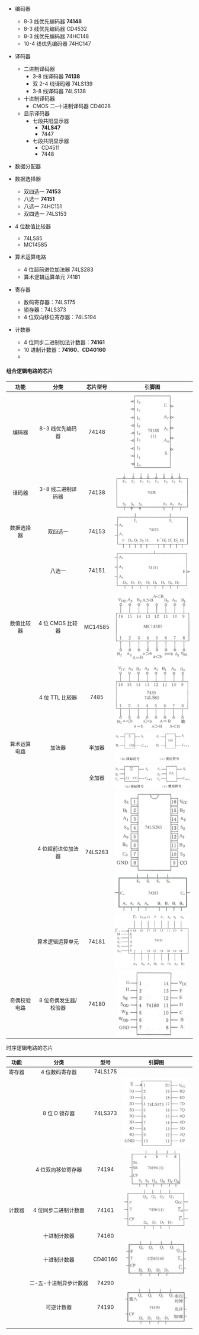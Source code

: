 - 编码器
  - 8-3 线优先编码器 **74148**
  - 8-3 线优先编码器 CD4532
  - 8-3 线优先编码器 74HC148
  - 10-4 线优先编码器 74HC147
- 译码器
  - 二进制译码器
    - 3-8 线译码器 **74138**
    - 双 2-4 线译码器 74LS139
    - 3-8 线译码器 74LS138
  - 十进制译码器
    - CMOS 二–十进制译码器 CD4028
  - 显示译码器
    - 七段共阳显示器
      - **74LS47**
      - 7447
    - 七段共阴显示器
      - CD4511
      - 7448
- 数据分配器
- 数据选择器
  - 双四选一 **74153**
  - 八选一 **74151**
  - 八选一 74HC151
  - 双四选一 74LS153
- 4 位数值比较器
  - 74LS85
  - MC14585

- 算术运算电路
  - 4 位超前进位加法器 74LS283
  - 算术逻辑运算单元 74181
- 寄存器
  - 数码寄存器：74LS175
  - 锁存器：74LS373
  - 4 位双向移位寄存器：74LS194

- 计数器
  - 4 位同步二进制加法计数器：**74161**
  - 10 进制计数器：**74160**、**CD40160**
  - 



#### 组合逻辑电路的芯片


|     功能     |         分类          | 芯片型号 |                            引脚图                            |
| :----------: | :-------------------: | :------: | :----------------------------------------------------------: |
|    编码器    |   8-3 线优先编码器    |  74148   | <img src="image/image-20230502100406300.png" alt="image-20230502100406300" style="zoom: 80%;" /> |
|    译码器    |  3-8 线二进制译码器   |  74138   | <img src="image/image-20230502101827072.png" alt="image-20230502101827072" style="zoom:80%;" /> |
|  数据选择器  |       双四选一        |  74153   | <img src="image/image-20230502102243206.png" alt="image-20230502102243206" style="zoom:80%;" /> |
|              |        八选一         |  74151   | <img src="image/image-20230502102525747.png" alt="image-20230502102525747" style="zoom:80%;" /> |
|  数值比较器  |   4 位 CMOS 比较器    | MC14585  | <img src="image/image-20230502103622067.png" alt="image-20230502103622067" style="zoom:80%;" /> |
|              |    4 位 TTL 比较器    |   7485   | <img src="image/image-20230502103652811.png" alt="image-20230502103652811" style="zoom:80%;" /> |
| 算术运算电路 |        加法器         |  半加器  | <img src="image/image-20230502103900210.png" alt="image-20230502103900210" style="zoom:75%;" /> |
|              |                       |  全加器  | <img src="image/image-20230502103928227.png" alt="image-20230502103928227" style="zoom:75%;" /> |
|              |  4 位超前进位加法器   | 74LS283  | <img src="image/image-20230502104014841.png" alt="image-20230502104014841" style="zoom:80%;" /><br /><img src="image/image-20230502152621557.png" alt="image-20230502152621557" style="zoom:80%;" /> |
|              |   算术逻辑运算单元    |  74181   | <img src="image/image-20230502104206517.png" alt="image-20230502104206517" style="zoom:80%;" /> |
| 奇偶校验电路 | 8 位奇偶发生器/校验器 |  74180   | <img src="image/image-20230502104319452.png" alt="image-20230502104319452" style="zoom:80%;" /> |



时序逻辑电路的芯片

|  功能  |          分类          |  型号   |                            引脚图                            |
| :----: | :--------------------: | :-----: | :----------------------------------------------------------: |
| 寄存器 |     4 位数码寄存器     | 74LS175 |                                                              |
|        |     8 位 D 锁存器      | 74LS373 | <img src="image/image-20230516140841647.png" alt="image-20230516140841647" style="zoom:80%;" /> |
|        |   4 位双向移位寄存器   |  74194  | <img src="image/image-20230516140955850.png" alt="image-20230516140955850" style="zoom:80%;" /> |
| 计数器 |  4 位同步二进制计数器  |  74161  | <img src="image/image-20230516141102532.png" alt="image-20230516141102532" style="zoom:80%;" /> |
|        |      十进制计数器      |  74160  |                                                              |
|        |      十进制计数器      | CD40160 | <img src="image/image-20230516141440156.png" alt="image-20230516141440156" style="zoom:80%;" /> |
|        | 二-五-十进制异步计数器 |  74290  |                                                              |
|        |       可逆计数器       |  74190  | <img src="image/image-20230516141522592.png" alt="image-20230516141522592" style="zoom:80%;" /> |
|        |                        |         |                                                              |




























